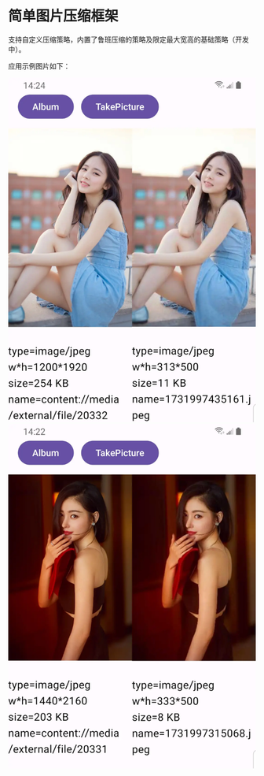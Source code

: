 # 简单图片压缩框架

支持自定义压缩策略，内置了鲁班压缩的策略及限定最大宽高的基础策略（开发中）。

应用示例图片如下：

![image](./docs/image_1.webp)  
![image](./docs/image_2.webp)  